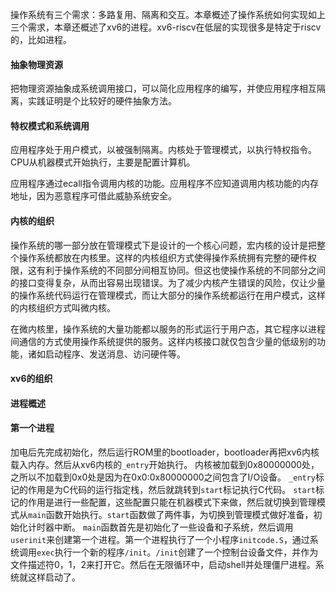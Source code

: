 操作系统有三个需求：多路复用、隔离和交互。本章概述了操作系统如何实现如上三个需求，本章还概述了xv6的进程。xv6-riscv在低层的实现很多是特定于riscv的，比如进程。

#### 抽象物理资源

把物理资源抽象成系统调用接口，可以简化应用程序的编写，并使应用程序相互隔离，实践证明是个比较好的硬件抽象方法。

#### 特权模式和系统调用

应用程序处于用户模式，以被强制隔离。内核处于管理模式，以执行特权指令。CPU从机器模式开始执行，主要是配置计算机。

应用程序通过ecall指令调用内核的功能。应用程序不应知道调用内核功能的内存地址，因为恶意程序可借此威胁系统安全。

#### 内核的组织

操作系统的哪一部分放在管理模式下是设计的一个核心问题，宏内核的设计是把整个操作系统都放在内核里。这样的内核组织方式使得操作系统拥有完整的硬件权限，这有利于操作系统的不同部分间相互协同。但这也使操作系统的不同部分之间的接口变得复杂，从而出容易出现错误。为了减少内核产生错误的风险，仅让少量的操作系统代码运行在管理模式，而让大部分的操作系统都运行在用户模式，这样的内核组织方式叫微内核。

在微内核里，操作系统的大量功能都以服务的形式运行于用户态，其它程序以进程间通信的方式使用操作系统提供的服务。这样内核接口就仅包含少量的低级别的功能，诸如启动程序、发送消息、访问硬件等。

#### xv6的组织

#### 进程概述

#### 第一个进程

加电后先完成初始化，然后运行ROM里的bootloader，bootloader再把xv6内核载入内存。然后从xv6内核的`_entry`开始执行。
内核被加载到0x80000000处，之所以不加载到0x0处是因为在0x0:0x80000000之间包含了I/O设备。
`_entry`标记的作用是为C代码的运行指定栈，然后就跳转到`start`标记执行C代码。
`start`标记的作用是进行一些配置，这些配置只能在机器模式下来做，然后就切换到管理模式从`main`函数开始执行。`start`函数做了两件事，为切换到管理模式做好准备，初始化计时器中断。
`main`函数首先是初始化了一些设备和子系统，然后调用`userinit`来创建第一个进程。第一个进程执行了一个小程序`initcode.S`，通过系统调用`exec`执行一个新的程序`/init`。`/init`创建了一个控制台设备文件，并作为文件描述符0，1，2来打开它。然后在无限循环中，启动shell并处理僵尸进程。系统就这样启动了。